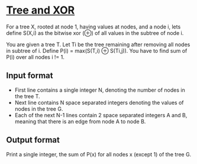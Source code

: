 # [Tree and XOR][link]

For a tree X, rooted at node 1, having values at nodes, and a node i, lets define S(X,i) as the bitwise xor (⊕) of all values in the subtree of node i.

You are given a tree T. Let Ti be the tree remaining after removing all nodes in subtree of i. Define P(i) = max(S(T,i) ⊕ S(Ti,j)). You have to find sum of P(i) over all nodes i != 1.

## Input format

- First line contains a single integer N, denoting the number of nodes in the tree T.
- Next line contains N space separated integers denoting the values of nodes in the tree G.
- Each of the next N-1 lines contain 2 space separated integers A and B, meaning that there is an edge from node A to node B.

## Output format

Print a single integer, the sum of P(x) for all nodes x (except 1) of the tree G.

[link]: https://www.hackerearth.com/practice/algorithms/graphs/depth-first-search/practice-problems/algorithm/tree-and-xor-1-aaedc91e/
